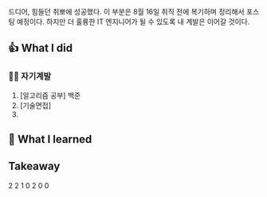 드디어, 힘들던 취뽀에 성공했다.
이 부분은 8월 16일 취직 전에 복기하며 정리해서 포스팅 예정이다.
하지만 더 훌륭한 IT 엔지니어가 될 수 있도록 내 계발은 이어갈 것이다.

## 👍 What I did
### 👩‍💻 자기계발
1. [알고리즘 공부] 백준 
2. [기술면접] 
3. 
## 👊 What I learned

## Takeaway

2 2 1
0 2
0 0
<!--stackedit_data:
eyJoaXN0b3J5IjpbLTEzMjM2OTU4MjgsLTE1MjE1NDI2NjNdfQ
==
-->